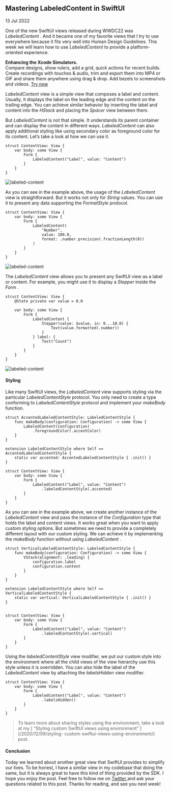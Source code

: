 ##  Mastering LabeledContent in SwiftUI

13 Jul 2022

One of the new SwiftUI views released during WWDC22 was _LabeledContent_ . And
it became one of my favorite views that I try to use everywhere because it
fits very well into Human Design Guidelines. This week we will learn how to
use _LabeledContent_ to provide a platform-oriented experience.

**Enhancing the Xcode Simulators.**  
Compare designs, show rulers, add a grid, quick actions for recent builds.
Create recordings with touches & audio, trim and export them into MP4 or GIF
and share them anywhere using drag & drop. Add bezels to screenshots and
videos. [ Try now ](https://gumroad.com/a/931293139/ftvbh)

_LabeledContent_ view is a simple view that composes a label and content.
Usually, it displays the label on the leading edge and the content on the
trailing edge. You can achieve similar behavior by inserting the label and
content into the _HStack_ and placing the _Spacer_ view between them.

But _LabeledContent_ is not that simple. It understands its parent container
and can display the content in different ways. _LabeledContent_ can also apply
additional styling like using secondary color as foreground color for its
content. Let’s take a look at how we can use it.

    
    
    struct ContentView: View {
        var body: some View {
            Form {
                LabeledContent("Label", value: "Content")
            }
        }
    }
    

![labeled-content](/public/labeled-content1.png)

As you can see in the example above, the usage of the _LabeledContent_ view is
straightforward. But it works not only for _String_ values. You can use it to
present any data supporting the _FormatStyle_ protocol.

    
    
    struct ContentView: View {
        var body: some View {
            Form {
                LabeledContent(
                    "Number",
                    value: 100.0,
                    format: .number.precision(.fractionLength(0))
                )
            }
        }
    }
    

![labeled-content](/public/labeled-content2.png)

The _LabeledContent_ view allows you to present any SwiftUI view as a label or
content. For example, you might use it to display a _Stepper_ inside the
_Form_ .

    
    
    struct ContentView: View {
        @State private var value = 0.0
        
        var body: some View {
            Form {
                LabeledContent {
                    Stepper(value: $value, in: 0...10.0) {
                        Text(value.formatted(.number))
                    }
                } label: {
                    Text("Count")
                }
            }
        }
    }
    

![labeled-content](/public/labeled-content3.png)

####  Styling

Like many SwiftUI views, the _LabeledContent_ view supports styling via the
particular _LabeledContentStyle_ protocol. You only need to create a type
conforming to _LabeledContentStyle_ protocol and implement your _makeBody_
function.

    
    
    struct AccentedLabeledContentStyle: LabeledContentStyle {
        func makeBody(configuration: Configuration) -> some View {
            LabeledContent(configuration)
                .foregroundColor(.accentColor)
        }
    }
    
    extension LabeledContentStyle where Self == AccentedLabeledContentStyle {
        static var accented: AccentedLabeledContentStyle { .init() }
    }
    
    struct ContentView: View {
        var body: some View {
            Form {
                LabeledContent("Label", value: "Content")
                    .labeledContentStyle(.accented)
            }
        }
    }
    

As you can see in the example above, we create another instance of the
_LabeledContent_ view and pass the instance of the _Configuration_ type that
holds the label and content views. It works great when you want to apply
custom styling options. But sometimes we need to provide a completely
different layout with our custom styling. We can achieve it by implementing
the _makeBody_ function without using _LabeledContent_ .

    
    
    struct VerticalLabeledContentStyle: LabeledContentStyle {
        func makeBody(configuration: Configuration) -> some View {
            VStack(alignment: .leading) {
                configuration.label
                configuration.content
            }
        }
    }
    
    extension LabeledContentStyle where Self == VerticalLabeledContentStyle {
        static var vertical: VerticalLabeledContentStyle { .init() }
    }
    
    
    struct ContentView: View {
        var body: some View {
            Form {
                LabeledContent("Label", value: "Content")
                    .labeledContentStyle(.vertical)
            }
        }
    }
    

Using the _labeledContentStyle_ view modifier, we put our custom style into
the environment where all the child views of the view hierarchy use this style
unless it is overridden. You can also hide the label of the _LabeledContent_
view by attaching the _labelsHidden_ view modifier.

    
    
    struct ContentView: View {
        var body: some View {
            Form {
                LabeledContent("Label", value: "Content")
                    .labelsHidden()
            }
        }
    }
    

> To learn more about sharing styles using the environment, take a look at my
> [ “Styling custom SwiftUI views using environment” ](/2020/12/09/styling-
> custom-swiftui-views-using-environment/) post.

####  Conclusion

Today we learned about another great view that SwiftUI provides to simplify
our lives. To be honest, I have a similar view in my codebase that doing the
same, but it is always great to have this kind of thing provided by the SDK. I
hope you enjoy the post. Feel free to follow me on [ Twitter
](https://twitter.com/mecid) and ask your questions related to this post.
Thanks for reading, and see you next week!

